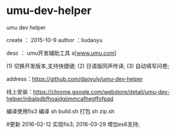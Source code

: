 # umu-dev-helper
umu dev helper

create ： 2015-10-9
author ：liudaoyu

desc   ： umu开发辅助工具 a[www.umu.com]

(1) 切换开发版本,支持快捷键;
(2) 日语版同声传译;
(3) 自动填写问卷;

address：https://github.com/daoyuly/umu-dev-helper

线上安装：https://chrome.google.com/webstore/detail/umu-dev-helper/inbalpdbfhoaidgjjmmcafhegffofpad

编译使用fis3
编译 sh build.sh
打包 sh zip.sh

#更新
2016-02-12 实现fis3;
2016-03-29 增加es6支持;
